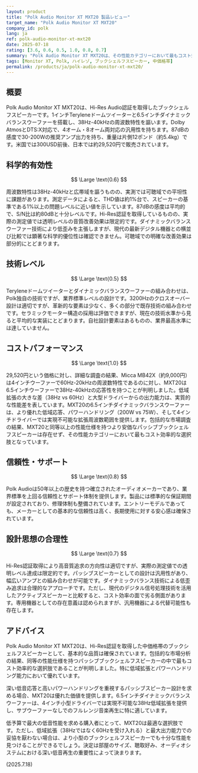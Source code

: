 ```yaml
---
layout: product
title: "Polk Audio Monitor XT MXT20 製品レビュー"
target_name: "Polk Audio Monitor XT MXT20"
company_id: polk
lang: ja
ref: polk-audio-monitor-xt-mxt20
date: 2025-07-18
rating: [3.6, 0.6, 0.5, 1.0, 0.8, 0.7]
summary: "Polk Audio Monitor XT MXT20は、その性能カテゴリーにおいて最もコスト効率的な選択肢です。ブランドとしての信頼性も高く評価できますが、客観的な音質改善効果は限定的です。"
tags: [Monitor XT, Polk, ハイレゾ, ブックシェルフスピーカー, 中価格帯]
permalink: /products/ja/polk-audio-monitor-xt-mxt20/
---
```

## 概要

Polk Audio Monitor XT MXT20は、Hi-Res Audio認証を取得したブックシェルフスピーカーです。1インチTeryleneドームツイーターと6.5インチダイナミックバランスウーファーを搭載し、38Hz-40kHzの周波数特性を謳います。Dolby AtmosとDTS:X対応で、4オーム・8オーム両対応の汎用性を持ちます。87dBの感度で30-200Wの推奨アンプ出力を持ち、重量は片側12ポンド（約5.4kg）です。米国では300USD前後、日本では約29,520円で販売されています。

## 科学的有効性

$$ \Large \text{0.6} $$

周波数特性は38Hz-40kHzと広帯域を謳うものの、実測では可聴域での平坦性に課題があります。測定データによると、THD値は約1%台で、スピーカーの基準である1%以上の問題レベルに近い値を示しています。87dBの感度は平均的で、S/N比は約80dBと十分レベルです。Hi-Res認証を取得しているものの、実際の測定値では透明レベルの音質改善効果は限定的です。ダイナミックバランスウーファー技術により低歪みを主張しますが、現代の最新デジタル機器との横並び比較では顕著な科学的優位性は確認できません。可聴域での明確な改善効果は部分的にとどまります。

## 技術レベル

$$ \Large \text{0.5} $$

Teryleneドームツイーターとダイナミックバランスウーファーの組み合わせは、Polk独自の技術ですが、業界標準レベルの設計です。3200Hzのクロスオーバー設計は適切ですが、革新的な要素は少なく、多くの部分で既存技術の組み合わせです。セラミックモーター構造の採用は評価できますが、現在の技術水準から見ると平均的な実装にとどまります。自社設計要素はあるものの、業界最高水準には達していません。

## コストパフォーマンス

$$ \Large \text{1.0} $$

29,520円という価格に対し、詳細な調査の結果、Micca MB42X（約9,000円）は4インチウーファーで60Hz-20kHzの周波数特性であるのに対し、MXT20は6.5インチウーファーで38Hz-40kHzの応答性を持つことが判明しました。低域拡張の大きな差（38Hz vs 60Hz）と大型ドライバーからの出力能力は、実質的な性能差を表しています。MXT20の6.5インチダイナミックバランスウーファーは、より優れた低域応答、パワーハンドリング（200W vs 75W）、そして4インチドライバーでは実現不可能な拡張周波数範囲を提供します。包括的な市場調査の結果、MXT20と同等以上の性能仕様を持つより安価なパッシブブックシェルフスピーカーは存在せず、その性能カテゴリーにおいて最もコスト効率的な選択肢となっています。

## 信頼性・サポート

$$ \Large \text{0.8} $$

Polk Audioは50年以上の歴史を持つ確立されたオーディオメーカーであり、業界標準を上回る信頼性とサポート体制を提供します。製品には標準的な保証期間が設定されており、修理体制も整備されています。エントリーモデルであっても、メーカーとしての基本的な信頼性は高く、長期使用に対する安心感は確保されています。

## 設計思想の合理性

$$ \Large \text{0.7} $$

Hi-Res認証取得により高音質追求の方向性は適切ですが、実際の測定値での透明レベル達成は限定的です。パッシブスピーカーとしての設計は汎用性があり、幅広いアンプとの組み合わせが可能です。ダイナミックバランス技術による低歪み追求は合理的なアプローチです。ただし、現代のデジタル信号処理技術を活用したアクティブスピーカーと比較すると、コスト効率の面で劣る側面があります。専用機器としての存在意義は認められますが、汎用機器による代替可能性も存在します。

## アドバイス

Polk Audio Monitor XT MXT20は、Hi-Res認証を取得した中価格帯のブックシェルフスピーカーとして、基本的な品質は確保されています。包括的な市場分析の結果、同等の性能仕様を持つパッシブブックシェルフスピーカーの中で最もコスト効率的な選択肢であることが判明しました。特に低域拡張とパワーハンドリング能力において優れています。

深い低音応答と高いパワーハンドリングを重視するパッシブスピーカー設計を求める場合、MXT20は優れた価値を提供します。6.5インチダイナミックバランスウーファーは、4インチ小型ドライバーでは実現不可能な38Hz低域拡張を提供し、サブウーファーなしでのフルレンジ音楽再生に特に適しています。

低予算で最大の低音性能を求める購入者にとって、MXT20は最適な選択肢です。ただし、低域拡張（38Hzではなく60Hzを受け入れる）と最大出力能力での妥協を厭わない場合は、より小型のブックシェルフスピーカーでも十分な性能を見つけることができるでしょう。決定は部屋のサイズ、聴取好み、オーディオシステムにおける深い低音再生の重要性によって決まります。

(2025.7.18)